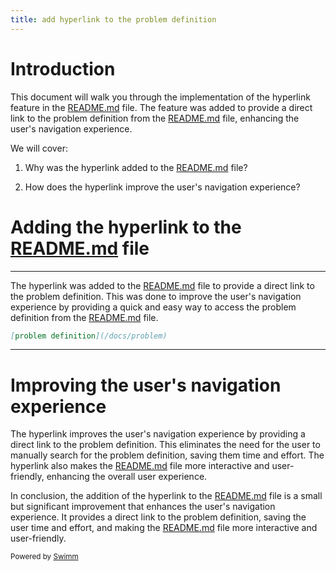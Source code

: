 ```yaml
---
title: add hyperlink to the problem definition
---
```

# Introduction

This document will walk you through the implementation of the hyperlink feature in the [README.md](http://README.md) file. The feature was added to provide a direct link to the problem definition from the [README.md](http://README.md) file, enhancing the user's navigation experience.

We will cover:

1. Why was the hyperlink added to the [README.md](http://README.md) file?


1. How does the hyperlink improve the user's navigation experience?

# Adding the hyperlink to the [README.md](http://README.md) file

<SwmSnippet path="/README.md" line="2">

---

The hyperlink was added to the [README.md](http://README.md) file to provide a direct link to the problem definition. This was done to improve the user's navigation experience by providing a quick and easy way to access the problem definition from the [README.md](http://README.md) file.

```markdown
[problem definition](/docs/problem) 
```

---

</SwmSnippet>

# Improving the user's navigation experience

The hyperlink improves the user's navigation experience by providing a direct link to the problem definition. This eliminates the need for the user to manually search for the problem definition, saving them time and effort. The hyperlink also makes the [README.md](http://README.md) file more interactive and user-friendly, enhancing the overall user experience.

In conclusion, the addition of the hyperlink to the [README.md](http://README.md) file is a small but significant improvement that enhances the user's navigation experience. It provides a direct link to the problem definition, saving the user time and effort, and making the [README.md](http://README.md) file more interactive and user-friendly.

<SwmMeta version="3.0.0" repo-id="Z2l0aHViJTNBJTNBVGl0YW5pY19NYWNoaW5lX0xlYXJuaW5nX2Zyb21fRGlzYXN0ZXIlM0ElM0FBbWlyYW5Hb3phbGlzaHZpbGk="><sup>Powered by [Swimm](https://app.swimm.io/)</sup></SwmMeta>
